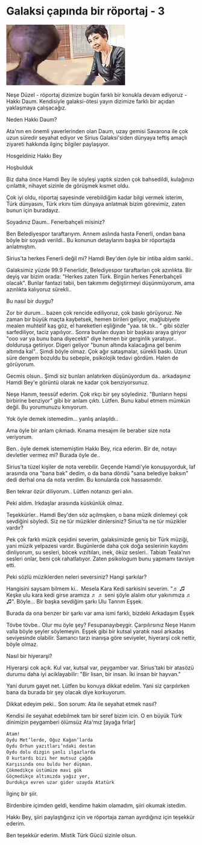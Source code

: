# Galaksi çapında bir röportaj - 3

![](nese-hakki.jpeg)

Neşe Düzel - röportaj dizimize bugün farklı bir konukla devam ediyoruz - Hakkı Daum. Kendisiyle galaksi-ötesi yayın dizimize farklı bir açıdan yaklaşmaya çalışacağız.

Neden Hakkı Daum?

Ata'nın en önemli yaverlerinden olan Daum, uzay gemisi Savarona ile çok uzun süredir seyahat ediyor ve Sirius Galaksi'siden dünyaya teftiş amaçlı ziyareti hakkında ilginç bilgiler paylaşıyor.

Hosgeldiniz Hakkı Bey

Hoşbulduk

Biz daha önce Hamdi Bey ile söyleşi yaptık sizden çok bahsedildi, kulağınızı çınlattık, nihayet sizinle de görüşmek kısmet oldu.

Çok iyi oldu, röportaj sayesinde verebildiğim kadar bilgi vermek isterim, Türk dünyasını, Türk ırkını tüm dünyaya anlatmak bizim görevimiz, zaten bunun için buradayız. 

Soyadınız Daum.. Fenerbahçeli misiniz?

Ben Belediyespor taraftarıyım. Annem aslında hasta Fenerli, ondan bana böyle bir soyadı verildi.. Bu konunun detaylarını başka bir röportajda anlatmıştım.

Sirius'ta herkes Fenerli değil mi? Hamdi Bey'den öyle bir intiba aldım sanki..

Galaksimiz yüzde 99.9 Fenerlidir, Belediyespor taraftarları çok azınlıkta. Bir deyiş var bizim orada: "Herkes zaten Türk. Birgün herkes Fenerbahçeli olacak". Bunlar fantazi tabii, ben takımımı değiştirmeyi düşünmüyorum, ama azınlıkta kalıyoruz sürekli..

Bu nasıl bir duygu? 

Zor bir durum... bazen çok rencide ediliyoruz, çok baskı görüyoruz. Ne zaman bir büyük maçta kaybetsek, hemen birileri geliyor, mağlubiyete mealen muhtelif kaş göz, el hareketleri eşliğinde "yaa. tık tık.. " gibi sözler sarfediliyor, taciz yapılıyor.. Sonra bunları duyan bir başkası araya giriyor "ooo var ya bunu bana diyecekti" diye hemen bir gerginlik yaratıyor.. dolduruşa getiriyor. Digeri geliyor "bunun altında kalacağına gel benim altımda kal".. Şimdi böyle olmaz. Çok ağır sataşmalar, sürekli baskı. Uzun süre dengem bozuldu bu sebeple, psikolojik tedavi gördüm. Halen de görüyorum.

Gecmis olsun.. Şimdi siz bunları anlatırken düşünüyordum da.. arkadaşınız Hamdi Bey'e görüntü olarak ne kadar çok benziyorsunuz. 

Neşe Hanım, teessüf ederim. Çok ırkçı bir şey söylediniz. "Bunların hepsi birbirine benziyor" gibi bir anlam çıktı. Lütfen. Bunu kabul etmem mümkün değil. Bu yorumunuzu kınıyorum.

Yok öyle demek istemedim... yanlış anlaşıldı..  

Ama öyle bir anlam çıkmadı. Kınama mesajım ile beraber size nota veriyorum.

Ben.. öyle demek istememiştim Hakkı Bey, rica ederim. Bir de, notayı devletler vermez mi? Burada öyle de..

Sirius'ta tüzel kişiler de nota verebilir. Geçende Hamdi'yle konuşuyorduk, laf arasında ona "bana bak" dedim, o da bana döndü "sana belediye baksın" dedi derhal ona da nota verdim. Bu konularda cok hassasımdır.

Ben tekrar özür diliyorum.. Lütfen notanızı geri alın.

Peki aldım. Irkdaşlar arasında küskünlük olmaz.

Teşekkürler.. Hamdi Bey'den söz açılmışken, o bana müzik dinlemeyi çok sevdiğini söyledi. Siz ne tür müzikler dinlersiniz? Sirius'ta ne tür müzikler vardır?

Pek çok farklı müzik çeşidini severim, galaksimizde geniş bir Türk müziği, yani müzik yelpazesi vardır. Bugünlerde daha çok doğa seslerinin kaydını dinliyorum, su sesleri, böcek vızıltıları, inek, öküz sesleri.. Tabiatı Teala'nın sesleri onlar, beni çok rahatlatıyor. Zaten psikologum bunu yapmamı tavsiye etti.

Peki sözlü müziklerden neleri seversiniz? Hangi şarkılar?

Hangisini saysam bilmem ki..  Mesela Kara Kedi sarkisini severim. "♬ ♫ Keşke ulu kara kedi girse aramıza ♬ ♬ seni şöyle alalım otur yakınımıza ♬ ♫". Böyle... Bir başka sevdiğim şarkı Ulu Tanrım Eşşek. 

Burada da ona benzer  bir şarkı var ama ismi farklı, bizdeki Arkadaşım Eşşek 

Tövbe tövbe.. Olur mu öyle şey? Fesupanayıbeygir. Çarpılırsınız Neşe Hanım valla böyle şeyler söylemeyin. Eşşek gibi bir kutsal yaratık nasıl arkadaş seviyesinde olabilir. Samancı tarzı inanışa göre seviyeler, hiyerarşi cok nettir, böyle olmaz.

Nasıl bir hiyerarşi?

Hiyerarşi cok açık. Kul var, kutsal var, peygamber var. Sirius'taki bir atasözü durumu daha iyi aciklayabilir: "Bir lisan, bir insan. İki insan bir hayvan." 

Yani durum gayet net. Lütfen bu konuya dikkat edelim. Yani siz çarpılırken bana da burada bir şey olacak diye korkuyorum.  

Dikkat edeyim peki.. Son sorum: Ata ile seyahat etmek nasıl? 

Kendisi ile seyahat edebilmek tam bir seref bizim icin. O  en büyük Türk dinimizin peygamberi ölümsüz Ata'mız [ayağa fırlar]

```
Atam!
Oydu Met’lerde, Oğuz Kağan’larda
Oydu Orhun yazıtları’ndaki destan
Oydu dolu dizgin şanlı ılgazlarda
O kurtardı bizi her mutsuz çağda
Karşısında onu buldu her düşman.
Çökmedikçe üstümüze mavi gök
Göçmedikçe altımızda yağız yer,
Durdukça evren uzar gider uzayda Atatürk
```

İlginç bir şiir.

Birdenbire içimden geldi, kendime hakim olamadım, şiiri okumak istedim.

Hakkı Bey, şiiri paylaştığınız için ve röportaja zaman ayırdığınız için teşekkür ederim. 

Ben teşekkür ederim. Mistik Türk Gücü sizinle olsun.







